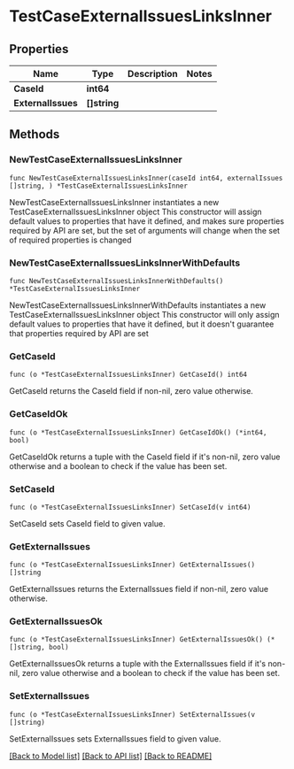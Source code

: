 # TestCaseExternalIssuesLinksInner

## Properties

Name | Type | Description | Notes
------------ | ------------- | ------------- | -------------
**CaseId** | **int64** |  | 
**ExternalIssues** | **[]string** |  | 

## Methods

### NewTestCaseExternalIssuesLinksInner

`func NewTestCaseExternalIssuesLinksInner(caseId int64, externalIssues []string, ) *TestCaseExternalIssuesLinksInner`

NewTestCaseExternalIssuesLinksInner instantiates a new TestCaseExternalIssuesLinksInner object
This constructor will assign default values to properties that have it defined,
and makes sure properties required by API are set, but the set of arguments
will change when the set of required properties is changed

### NewTestCaseExternalIssuesLinksInnerWithDefaults

`func NewTestCaseExternalIssuesLinksInnerWithDefaults() *TestCaseExternalIssuesLinksInner`

NewTestCaseExternalIssuesLinksInnerWithDefaults instantiates a new TestCaseExternalIssuesLinksInner object
This constructor will only assign default values to properties that have it defined,
but it doesn't guarantee that properties required by API are set

### GetCaseId

`func (o *TestCaseExternalIssuesLinksInner) GetCaseId() int64`

GetCaseId returns the CaseId field if non-nil, zero value otherwise.

### GetCaseIdOk

`func (o *TestCaseExternalIssuesLinksInner) GetCaseIdOk() (*int64, bool)`

GetCaseIdOk returns a tuple with the CaseId field if it's non-nil, zero value otherwise
and a boolean to check if the value has been set.

### SetCaseId

`func (o *TestCaseExternalIssuesLinksInner) SetCaseId(v int64)`

SetCaseId sets CaseId field to given value.


### GetExternalIssues

`func (o *TestCaseExternalIssuesLinksInner) GetExternalIssues() []string`

GetExternalIssues returns the ExternalIssues field if non-nil, zero value otherwise.

### GetExternalIssuesOk

`func (o *TestCaseExternalIssuesLinksInner) GetExternalIssuesOk() (*[]string, bool)`

GetExternalIssuesOk returns a tuple with the ExternalIssues field if it's non-nil, zero value otherwise
and a boolean to check if the value has been set.

### SetExternalIssues

`func (o *TestCaseExternalIssuesLinksInner) SetExternalIssues(v []string)`

SetExternalIssues sets ExternalIssues field to given value.



[[Back to Model list]](../README.md#documentation-for-models) [[Back to API list]](../README.md#documentation-for-api-endpoints) [[Back to README]](../README.md)



